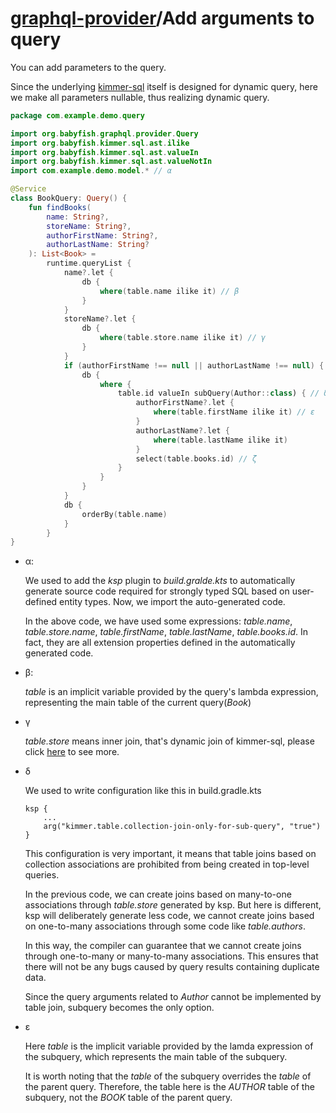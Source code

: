 # [graphql-provider](https://github.com/babyfish-ct/graphql-provider)/Add arguments to query

You can add parameters to the query.

Since the underlying [kimmer-sql](https://github.com/babyfish-ct/kimmer/blob/main/doc/kimmer-sql/README.md) itself is designed for dynamic query, here we make all parameters nullable, thus realizing dynamic query.

```kt
package com.example.demo.query

import org.babyfish.graphql.provider.Query
import org.babyfish.kimmer.sql.ast.ilike
import org.babyfish.kimmer.sql.ast.valueIn
import org.babyfish.kimmer.sql.ast.valueNotIn
import com.example.demo.model.* // α

@Service
class BookQuery: Query() {
    fun findBooks(
        name: String?,
        storeName: String?,
        authorFirstName: String?,
        authorLastName: String?
    ): List<Book> =
        runtime.queryList {
            name?.let {
                db {
                    where(table.name ilike it) // β
                }
            }
            storeName?.let { 
                db {
                    where(table.store.name ilike it) // γ
                }
            }
            if (authorFirstName !== null || authorLastName !== null) { 
                db { 
                    where { 
                        table.id valueIn subQuery(Author::class) { // δ
                            authorFirstName?.let { 
                                where(table.firstName ilike it) // ε
                            }
                            authorLastName?.let {
                                where(table.lastName ilike it)
                            }
                            select(table.books.id) // ζ
                        }
                    }
                }
            }
            db {
                orderBy(table.name)
            }
        }
}
```

- α:
 
    We used to add the *ksp* plugin to *build.gralde.kts* to automatically generate source code required for strongly typed SQL based on user-defined entity types. Now, we import the auto-generated code.

    In the above code, we have used some expressions: *table.name*, *table.store.name*, *table.firstName*, *table.lastName*, *table.books.id*. In fact, they are all extension properties defined in the automatically generated code.
    
- β:

    *table* is an implicit variable provided by the query's lambda expression, representing the main table of the current query(*Book*)

- γ 

    *table.store* means inner join, that's dynamic join of kimmer-sql, please click [here](https://github.com/babyfish-ct/kimmer/blob/main/doc/kimmer-sql/table-joins.md) to see more.
    
- δ

    We used to write configuration like this in build.gradle.kts
    ```
    ksp {
	    ...
	    arg("kimmer.table.collection-join-only-for-sub-query", "true")
    }
    ```
    This configuration is very important, it means that table joins based on collection associations are prohibited from being created in top-level queries. 
    
    In the previous code, we can create joins based on many-to-one associations through *table.store* generated by ksp. But here is different, ksp will deliberately generate less code, we cannot create joins based on one-to-many associations through some code like *table.authors*.
    
    In this way, the compiler can guarantee that we cannot create joins through one-to-many or many-to-many associations. This ensures that there will not be any bugs caused by query results containing duplicate data.
    
    Since the query arguments related to *Author* cannot be implemented by table join, subquery becomes the only option.
    
- ε

    Here *table* is the implicit variable provided by the lamda expression of the subquery, which represents the main table of the subquery.

    It is worth noting that the *table* of the subquery overrides the *table* of the parent query. Therefore, the table here is the *AUTHOR* table of the subquery, not the *BOOK* table of the parent query.
    
    
